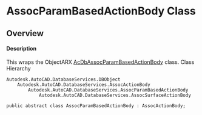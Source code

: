 # AssocParamBasedActionBody Class

## Overview

#### Description
This wraps the ObjectARX [AcDbAssocParamBasedActionBody](AcDbAssocParamBasedActionBody.md) class.
Class Hierarchy
```text
Autodesk.AutoCAD.DatabaseServices.DBObject
    Autodesk.AutoCAD.DatabaseServices.AssocActionBody
        Autodesk.AutoCAD.DatabaseServices.AssocParamBasedActionBody
            Autodesk.AutoCAD.DatabaseServices.AssocSurfaceActionBody
```

```text
public abstract class AssocParamBasedActionBody : AssocActionBody;
```